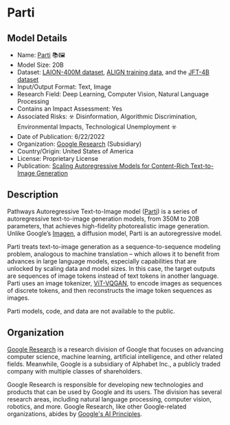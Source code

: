 # Parti

## Model Details

- Name: [Parti](https://github.com/google-research/parti) 📚🖼️
- Model Size: 20B
- Dataset: [LAION-400M dataset](https://huggingface.co/datasets/laion/laion400m), [ALIGN training data](https://arxiv.org/abs/2102.05918), and the [JFT-4B dataset](https://paperswithcode.com/paper/scaling-vision-transformers)
- Input/Output Format: Text, Image
- Research Field: Deep Learning, Computer Vision, Natural Language Processing
- Contains an Impact Assessment: Yes
- Associated Risks: ☣️ Disinformation, Algorithmic Discrimination, Environmental Impacts, Technological Unemployment ☣️
- Date of Publication: 6/22/2022
- Organization: [Google Research](https://research.google/) (Subsidiary)
- Country/Origin: United States of America
- License: Proprietary License
- Publication: [Scaling Autoregressive Models for Content-Rich Text-to-Image Generation](https://arxiv.org/abs/2206.10789)

## Description

Pathways Autoregressive Text-to-Image model ([Parti](https://github.com/google-research/parti)) is a series of autoregressive text-to-image generation models, from 350M to 20B parameters,  that achieves high-fidelity photorealistic image generation. Unlike Google’s [Imagen](https://imagen.research.google/), a diffusion model, Parti is an autoregressive model.  
  
Parti treats text-to-image generation as a sequence-to-sequence modeling problem, analogous to machine translation – which allows it to benefit from advances in large language models, especially capabilities that are unlocked by scaling data and model sizes. In this case, the target outputs are sequences of image tokens instead of text tokens in another language. Parti uses an image tokenizer, [ViT-VQGAN](https://ai.googleblog.com/2022/05/vector-quantized-image-modeling-with.html), to encode images as sequences of discrete tokens, and then reconstructs the image token sequences as images.

Parti models, code, and data are not available to the public.

## Organization

[Google Research](https://research.google/) is a research division of Google that focuses on advancing computer science, machine learning, artificial intelligence, and other related fields. Meanwhile, Google is a subsidiary of Alphabet Inc., a publicly traded company with multiple classes of shareholders.  
  
Google Research is responsible for developing new technologies and products that can be used by Google and its users. The division has several research areas, including natural language processing, computer vision, robotics, and more. Google Research, like other Google-related organizations, abides by [Google's AI Principles](https://ai.google/responsibility/principles/).


